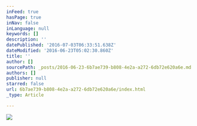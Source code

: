 ```yaml
---
inFeed: true
hasPage: true
inNav: false
inLanguage: null
keywords: []
description: ''
datePublished: '2016-07-03T06:33:51.638Z'
dateModified: '2016-06-23T05:02:30.860Z'
title: ''
author: []
sourcePath: _posts/2016-06-23-6b7ae739-b808-4e2a-a272-6db72e620a6e.md
authors: []
publisher: null
starred: false
url: 6b7ae739-b808-4e2a-a272-6db72e620a6e/index.html
_type: Article

---
```

![](https://the-grid-user-content.s3-us-west-2.amazonaws.com/8a0e053f-924d-40d4-bc6b-e1f50738a40f.jpg)